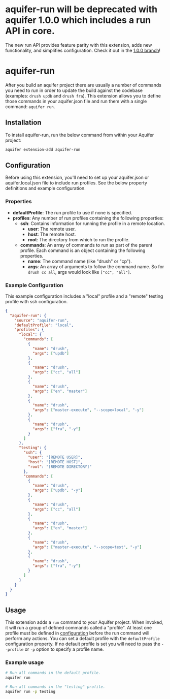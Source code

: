 # __aquifer-run will be deprecated with aquifer 1.0.0 which includes a run API in core.__

The new run API provides feature parity with this extension, adds new functionality, and simplifies configuration. Check it out in the [1.0.0 branch](https://github.com/aquifer/aquifer/tree/1.0.0)!

# aquifer-run
After you build an aquifer project there are usually a number of commands you need to run in order to update the build against the codebase (examples: `drush updb` and `drush fra`). This extension allows you to define those commands in your aquifer.json file and run them with a single command: `aquifer run`.

## Installation
To install aquifer-run, run the below command from within your Aquifer project:

```bash
aquifer extension-add aquifer-run
```

## Configuration
Before using this extension, you'll need to set up your aquifer.json or aquifer.local.json file to include run profiles. See the below property definitions and example configuration.

### Properties

- __defaultProfile__: The run profile to use if none is specified.
- __profiles__: Any number of run profiles containing the following properties:
  - __ssh__: Contains information for running the profile in a remote location.
    - __user__: The remote user.
    - __host__: The remote host.
    - __root__: The directory from which to run the profile.
  - __commands__: An array of commands to run as part of the parent profile. Each command is an object containing the following properties.
    - __name__: The command name (like "drush" or "cp").
    - __args__: An array of arguments to follow the command name. So for `drush cc all`, args would look like `["cc", "all"]`.

### Example Configuration

This example configuration includes a "local" profile and a "remote" testing profile with ssh configuration.

```json
{
  "aquifer-run": {
    "source": "aquifer-run",
    "defaultProfile": "local",
    "profiles": {
      "local": {
        "commands": [
          {
            "name": "drush",
            "args": ["updb"]
          },
          {
            "name": "drush",
            "args": ["cc", "all"]
          },
          {
            "name": "drush",
            "args": ["en", "master"]
          },
          {
            "name": "drush",
            "args": ["master-execute", "--scope=local", "-y"]
          },
          {
            "name": "drush",
            "args": ["fra", "-y"]
          }
        ]
      },
      "testing": {
        "ssh": {
          "user": "[REMOTE USER]",
          "host": "[REMOTE HOST]",
          "root": "[REMOTE DIRECTORY]"
        },
        "commands": [
          {
            "name": "drush",
            "args": ["updb", "-y"]
          },
          {
            "name": "drush",
            "args": ["cc", "all"]
          },
          {
            "name": "drush",
            "args": ["en", "master"]
          },
          {
            "name": "drush",
            "args": ["master-execute", "--scope=test", "-y"]
          },
          {
            "name": "drush",
            "args": ["fra", "-y"]
          }
        ]
      }
    }
  }
}
```

## Usage
This extension adds a `run` command to your Aquifer project. When invoked, it will run a group of defined commands called a "profile". At least one profile must be defined in [configuration](#configuration) before the run command will perform any actions. You can set a default profile with the `defaultProfile` configuration property. If no default profile is set you will need to pass the `--profile` or `-p` option to specify a profile name.

### Example usage
```bash
# Run all commands in the default profile.
aquifer run

# Run all commands in the "testing" profile.
aquifer run -p testing
```
